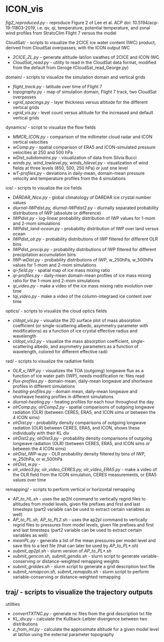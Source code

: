# ICON_vis

*fig2_reproduced.py* - reproduce Figure 2 of Lee et al. ACP doi: 10.5194/acp-19-11803-2019, i.e. qv, qi, temperature, potential temperature, and zonal wind profiles from StratoClim Flight 7 versus the model

CloudSat/ - scripts to visualize the 2CICE ice water content (IWC) product, derived from CloudSat overpasses, with the ICON output IWC
- *2CICE_ZL.py* - generate altitude-lat/lon swathes of 2CICE and ICON IWC 
- *CloudSat_read.py* - utility to read in the CloudSat data format, modified from the default from Geroge (CloudSat_read_George.py)

domain/ - scripts to visualize the simulation domain and vertical grids
- *flight_track.py* - latitude over time of Flight 7
- *topography.py* - map of simulation domain, Flight 7 track, two CloudSat overpasses
- *vgrid_spacings.py* - layer thickness versus altitude for the different vertical grids
- *vgrid_vis.py* - level count versus altitude for the increased and default vertical grids

dynamics/ - script to visualize the flow fields
- *MMCR_ICON.py* - comparison of the millimeter cloud radar and ICON vertical velocities
- *wComp.py* - spatial comparison of ERA5 and ICON-simulated pressure velocities at 250 and 500 hPa
- *wDist_subdomains.py* - visualization of data from Silvia Bucci
- *winds.py, wind_lowlevel.py, winds_hilevel.py* - visualization of wind fields at three levels (850, 500, 250 hPa) or just one level
- *wT-profiles.py* - deviations in daily-mean, domain-mean pressure velocity and temperature profiles from the 4 simulations

ice/ - scripts to visualize the ice fields
- *DARDAR_Nice.py* - global climatology of DARDAR ice crystal number values
- *diurnal-IWPdist.py, diurnal-IWPdist2.py* - diurnally separated probability distributions of IWP (absolute or difference)
- *IWPdist.py* - log-linear probability distribution of IWP values for 1-mom and 2-mom simulations
- *IWPdist_land-ocean.py* - probability distribution of IWP over land versus ocean
- *IWPdist_olr.py* - probability distributions of IWP filtered for different OLR bins
- *IWPdist_precip.py* - probability distributions of IWP filtered for different precipitation accumulation bins
- *IWP-wDist.py* - probability distributions of IWP, w_250hPa, w_500hPa values for 1-mom and 2-mom simulations
- *qi-field.py* - spatial map of ice mass mixing ratio
- *qi-profiles.py* - daily-mean domain-mean profiles of ice mass mixing ratio for the 1-mom and 2-mom simulations
- *qi_video.py* - make a video of the ice mass mixing ratio evolution over time
- *tqi_video.py* - make a video of the column-integraed ice content over time

optics/ - scripts to visualize the cloud optics fields
- *cldopt_vis.py* - visualize the 2D surface plot of mass absorption coefficient (or single-scattering albedo, asymmetry parameter with modifications) as a function of ice crystal effective radius and wavelength
- *cldopt_vis2.py* - visualize the mass absorption coefficient, single-scattering albedo, and asymmetry parameters as a function of wavelength, colored for different effective radii

rad/ - scripts to visualize the radiative fields
- *OLR_v_IWP.py* - visualizes the TOA (outgoing) longwave flux as a function of ice water path (IWP), needs modification re: files read
- *flux-profiles.py* - domain-mean, daily-mean longwave and shortwave profiles in different simulations
- *heating-profiles.py* - domain mean, daily-mean longwave and shortwave heating profiles in different simulations 
- *diurnal-heating.py* - heating profiles for each hour throughout the day
- *olrComp.py, olrComp2.py* - spatial comparisons of outgoing longwave radiation (OLR) (between CERES, ERA5, and ICON sims *or* between the 4 ICON sims)
- *olrDist.py* - probability density comparisons of outgoing longwave radiation (OLR) between CERES, ERA5, and ICON, shows these individually with their KL div
- *olrDist2.py, olrDist3.py* - probability density comparisons of outgoing longwave radiation (OLR) (between CERES, ERA5, and ICON sims *or* between the 4 ICON sims)
- *olrDist_IWP-w.py* - OLR probability density filtered by bins of IWP, w_250hPa, or w_500hPa
- *olrDist_w.py* - 
- *olr_video3.py, olr_video_CERES.py, olr_video_ERA5.py* - make a video of the OLR field from the ICON simulation, CERES measurements, or ERA5 values over time

remapping/ - scripts to perform vertical or horizontal remapping
- *AP_to_HL.sh* - uses the ap2hl command to vertically regrid files to altitudes from model levels, given file prefixes and first and last timesteps (part2 variable can be used to extract certain variables as well)
- *AP_to_PL.sh, AP_to_PL2.sh* - uses the ap2pl command to vertically regrid files to pressures from model levels, given file prefixes and first and last timesteps (part2 variable can be used to extract certain variables as well)
- *meanPL.py* - generate a list of the mean pressures per model level and save this to a text file (that can later be used by *AP_to_PL\*.sh*)
- *submit_ap2pl.sh* - slurm version of *AP_to_PL\*.sh*
- *submit_gencon.sh, submit_gendis.sh* - slurm script to generate variable-conserving or distance-weighted remapping weights
- *submit_griddes.sh* - slurm script to generate a grid description text file
- *submit_remapcon.sh, submit_remapdis.sh* - slurm script to perform variable-conserving or distance-weighted remapping 

traj/ - scripts to visualize the trajectory outputs
- 

utilities 
- *convertTXTNC.py* - generate nc files from the grid description txt file
- *KL_div.py* - calculate the Kullback-Leibler divergence between two distributions
- *z_from_ml.py* - calculate the approximate altitude for a given model level at lat/lon using the external parameter topography
